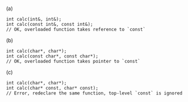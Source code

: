 (a)

    int calc(int&, int&);
    int calc(const int&, const int&);
    // OK, overloaded function takes reference to `const`

(b)

    int calc(char*, char*);
    int calc(const char*, const char*);
    // OK, overloaded function takes pointer to `const`

(c)

    int calc(char*, char*);
    int calc(char* const, char* const);
    // Error, redeclare the same function, top-level `const` is ignored

